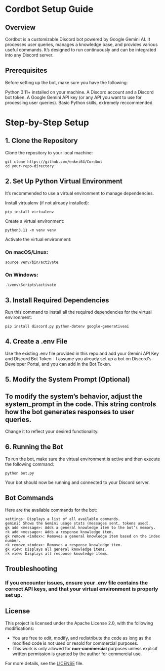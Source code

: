 # Cordbot Setup Guide

## Overview
Cordbot is a customizable Discord bot powered by Google Gemini AI. It processes user queries, manages a knowledge base, and provides various useful commands. It’s designed to run continuously and can be integrated into any Discord server.

## Prerequisites
Before setting up the bot, make sure you have the following:

Python 3.11+ installed on your machine.
A Discord account and a Discord bot token.
A Google Gemini API key (or any API you want to use for processing user queries).
Basic Python skills, extremely reccommended.

# Step-by-Step Setup
## 1. Clone the Repository
Clone the repository to your local machine:

```
git clone https://github.com/enkei64/Cordbot
cd your-repo-directory
```

## 2. Set Up Python Virtual Environment
It’s recommended to use a virtual environment to manage dependencies.

Install virtualenv (if not already installed):

```
pip install virtualenv
```

Create a virtual environment:

```
python3.11 -m venv venv
```

Activate the virtual environment:

### On macOS/Linux:

```
source venv/bin/activate
```
### On Windows:

```
.\venv\Scripts\activate
```

## 3. Install Required Dependencies
Run this command to install all the required dependencies for the virtual environment:

```
pip install discord.py python-dotenv google-generativeai
```

## 4. Create a .env File
Use the existing .env file provided in this repo and add your Gemini API Key and Discord Bot Token - I assume you already set up a bot on Discord's Developer Portal, and you can add in the Bot Token.

## 5. Modify the System Prompt (Optional)
## To modify the system’s behavior, adjust the system_prompt in the code. This string controls how the bot generates responses to user queries.

Change it to reflect your desired functionality.

## 6. Running the Bot
To run the bot, make sure the virtual environment is active and then execute the following command:

```
python bot.py
```
Your bot should now be running and connected to your Discord server.

## Bot Commands
Here are the available commands for the bot:
```
settings: Displays a list of all available commands.
gemini: Shows the Gemini usage stats (messages sent, tokens used).
gk add <message>: Adds a general knowledge item to the bot’s memory.
rk add <message>: Adds a response knowledge item.
gk remove <index>: Removes a general knowledge item based on the index number.
rk remove <index>: Removes a response knowledge item.
gk view: Displays all general knowledge items.
rk view: Displays all response knowledge items.
```

## Troubleshooting
### If you encounter issues, ensure your .env file contains the correct API keys, and that your virtual environment is properly set up.

## License

This project is licensed under the Apache License 2.0, with the following modifications:

- You are free to edit, modify, and redistribute the code as long as the modified code is not used or resold for commercial purposes.
- This work is only allowed for **non-commercial** purposes unless explicit written permission is granted by the author for commercial use.

For more details, see the [LICENSE](LICENSE) file.

